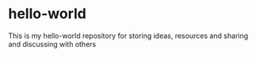 # hello-world
This is my hello-world repository for storing ideas, resources and sharing and discussing with others
